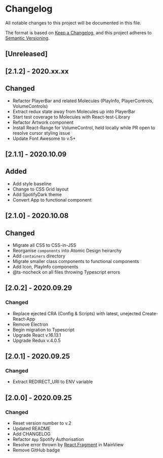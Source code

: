 # Changelog
All notable changes to this project will be documented in this file.

The format is based on [Keep a Changelog](https://keepachangelog.com/en/1.0.0/),
and this project adheres to [Semantic Versioning](https://semver.org/spec/v2.0.0.html).


## [Unreleased]
## [2.1.2] - 2020.xx.xx
## Changed
- Refactor PlayerBar and related Molecules (PlayInfo, PlayerControls, VolumeControls)
- Extract redux state away from Molecules up into PlayerBar
- Start test coverage to Molecules with React-test-Library
- Refactor Artwork component
- Install React-Range for VolumeControl, held locally while PR open to resolve cursor styling issue
- Update Font Awesome to v.5+



## [2.1.1] - 2020.10.09
## Added
- Add style baseline
- Change to CSS Grid layout
- Add SpotifyDark theme
- Convert App to functional component

## [2.1.0] - 2020.10.08
## Changed
- Migrate all CSS to CSS-in-JSS
- Reorganise `components` into Atomic Design heirarchy
- Add `containers` directory
- Migrate smaller class components to functional components
- Add Icon, PlayInfo components
- @ts-nocheck on all files throwing Typescript errors

## [2.0.2] - 2020.09.29
### Changed
- Replace ejected CRA (Config & Scripts) with latest, unejected Create-React-App
- Remove Electron
- Begin migration to Typescript
- Upgrade React v.16.13.1
- Upgrade Redux v.4.0.5

## [2.0.1] - 2020.09.25
### Changed
- Extract REDIRECT_URI to ENV variable

## [2.0.0] - 2020.09.25
### Changed
- Reset version number to v.2
- Updated README
- Add CHANGELOG
- Refactor `App` Spotify Authorisation 
- Resolve error thrown by [React.Fragment](https://reactjs.org/blog/2017/11/28/react-v16.2.0-fragment-support.html) in MainView
- Remove GitHub badge
